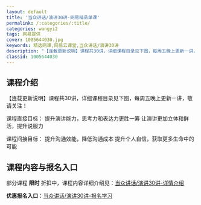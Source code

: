 ```yaml
---
layout: default
title: '当众讲话/演讲30讲-网易精品单课'
permalink: /:categories/:title/
categories: wangyi2
tags: 网易提供
cover: 1005644030.jpg
keywords: 精选网课,网易云课堂,当众讲话/演讲30讲
description: "【连载更新说明】课程共30讲，详细课程目录见下图，每周五晚上更新一讲，敬请关注！课程直接目标：提升演讲能力，思考力和表达力更胜一筹让演讲更加立体和鲜活，提升说服力课程间接目标：提升沟通效能，"
classid: 1005644030
---
```


## 课程介绍

【连载更新说明】课程共30讲，详细课程目录见下图，每周五晚上更新一讲，敬请关注！

课程直接目标：
提升演讲能力，思考力和表达力更胜一筹
让演讲更加立体和鲜活，提升说服力

课程间接目标：
提升沟通效能，降低沟通成本
提升个人自信，获取更多生命中的可能

## 课程内容与报名入口

部分课程 **限时** 折扣中，课程内容详细介绍见：[当众讲话/演讲30讲-详情介绍](https://study.163.com/course/introduction/1005644030.htm?share=1&shareId=1025206652&utm_campaign=share&utm_medium=iphoneShare&utm_source=&utm_u=1025206652)

**优惠报名入口**：[当众讲话/演讲30讲-报名学习](https://study.163.com/course/introduction/1005644030.htm?share=1&shareId=1025206652&utm_campaign=share&utm_medium=iphoneShare&utm_source=&utm_u=1025206652)

